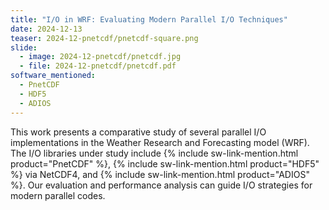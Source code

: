 ```yaml
---
title: "I/O in WRF: Evaluating Modern Parallel I/O Techniques"
date: 2024-12-13
teaser: 2024-12-pnetcdf/pnetcdf-square.png
slide:
  - image: 2024-12-pnetcdf/pnetcdf.jpg
  - file: 2024-12-pnetcdf/pnetcdf.pdf
software_mentioned:
  - PnetCDF
  - HDF5
  - ADIOS
---
```

This work presents a comparative study of several parallel I/O implementations in the Weather Research and Forecasting model (WRF). The I/O libraries under study include {% include sw-link-mention.html product="PnetCDF" %}, {% include sw-link-mention.html product="HDF5" %} via NetCDF4, and {% include sw-link-mention.html product="ADIOS" %}. Our evaluation and performance analysis can guide I/O strategies for modern parallel codes.